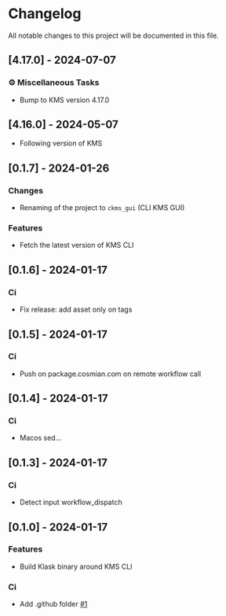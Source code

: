 # Changelog

All notable changes to this project will be documented in this file.

## [4.17.0] - 2024-07-07

### ⚙️ Miscellaneous Tasks

- Bump to KMS version 4.17.0

## [4.16.0] - 2024-05-07

- Following version of KMS

## [0.1.7] - 2024-01-26

### Changes

- Renaming of the project to `ckms_gui` (CLI KMS GUI)

### Features

- Fetch the latest version of KMS CLI

## [0.1.6] - 2024-01-17

### Ci

- Fix release: add asset only on tags

## [0.1.5] - 2024-01-17

### Ci

- Push on package.cosmian.com on remote workflow call

## [0.1.4] - 2024-01-17

### Ci

- Macos sed...

## [0.1.3] - 2024-01-17

### Ci

- Detect input workflow_dispatch

## [0.1.0] - 2024-01-17

### Features

- Build Klask binary around KMS CLI

### Ci

- Add .github folder [#1](https://github.com/Cosmian/kms_gui/issues/1)

<!-- generated by git-cliff -->

